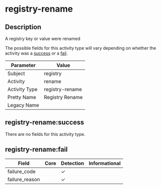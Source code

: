 registry-rename
===============

Description
-----------
A registry key or value were renamed

The possible fields for this activity type will vary depending on whether the activity was a [success](#registry-renamesuccess) or a [fail](#registry-renamefail).

| Parameter     | Value           |
| ------------- | --------------- |
| Subject       | registry        |
| Activity      | rename          |
| Activity Type | registry-rename |
| Pretty Name   | Registry Rename |
| Legacy Name   |                 |

registry-rename:success
-----------------------

There are no fields for this activity type.


registry-rename:fail
--------------------

| Field          | Core | Detection | Informational |
| -------------- | ---- | --------- | ------------- |
| failure_code   |      | &#10003;  |               |
| failure_reason |      | &#10003;  |               |